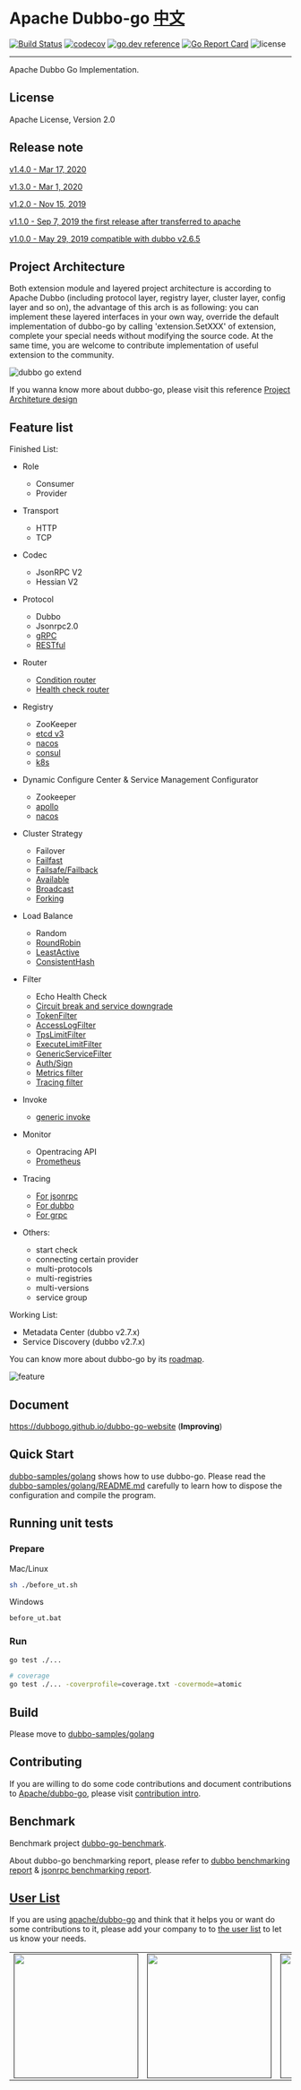 # Apache Dubbo-go [中文](./README_CN.md) #

[![Build Status](https://travis-ci.org/apache/dubbo-go.svg?branch=master)](https://travis-ci.org/apache/dubbo-go)
[![codecov](https://codecov.io/gh/apache/dubbo-go/branch/master/graph/badge.svg)](https://codecov.io/gh/apache/dubbo-go)
[![go.dev reference](https://img.shields.io/badge/go.dev-reference-007d9c?logo=go&logoColor=white&style=flat-square)](https://pkg.go.dev/github.com/apache/dubbo-go?tab=doc)
[![Go Report Card](https://goreportcard.com/badge/github.com/apache/dubbo-go)](https://goreportcard.com/report/github.com/apache/dubbo-go)
![license](https://img.shields.io/badge/license-Apache--2.0-green.svg)

---
Apache Dubbo Go Implementation.


## License

Apache License, Version 2.0

## Release note ##

[v1.4.0 - Mar 17, 2020](https://github.com/apache/dubbo-go/releases/tag/v1.4.0)

[v1.3.0 - Mar 1, 2020](https://github.com/apache/dubbo-go/releases/tag/v1.3.0)

[v1.2.0 - Nov 15, 2019](https://github.com/apache/dubbo-go/releases/tag/v1.2.0)

[v1.1.0 - Sep 7, 2019 the first release after transferred to apache](https://github.com/apache/dubbo-go/releases/tag/v1.1.0)

[v1.0.0 - May 29, 2019 compatible with dubbo v2.6.5](https://github.com/apache/dubbo-go/releases/tag/v1.0.0)

## Project Architecture ##

Both extension module and layered project architecture is according to Apache Dubbo (including protocol layer, registry layer, cluster layer, config layer and so on), the advantage of this arch is as following: you can implement these layered interfaces in your own way, override the default implementation of dubbo-go by calling 'extension.SetXXX' of extension, complete your special needs without modifying the source code. At the same time, you are welcome to contribute implementation of useful extension to the community.

![dubbo go extend](./doc/pic/arch/dubbo-go-ext.png)

If you wanna know more about dubbo-go, please visit this reference [Project Architeture design](https://github.com/apache/dubbo-go/wiki/dubbo-go-V1.0-design)

## Feature list ##

Finished List:

- Role
    * Consumer
    * Provider

- Transport
    * HTTP
    * TCP

- Codec
    * JsonRPC V2
    * Hessian V2

- Protocol
    * Dubbo
    * Jsonrpc2.0
    * [gRPC](https://github.com/apache/dubbo-go/pull/311)
    * [RESTful](https://github.com/apache/dubbo-go/pull/352)
    
- Router
    * [Condition router](https://github.com/apache/dubbo-go/pull/294)
    * [Health check router](https://github.com/apache/dubbo-go/pull/389)

- Registry
    * ZooKeeper
    * [etcd v3](https://github.com/apache/dubbo-go/pull/148)
    * [nacos](https://github.com/apache/dubbo-go/pull/151)
    * [consul](https://github.com/apache/dubbo-go/pull/121)
    * [k8s](https://github.com/apache/dubbo-go/pull/400)

- Dynamic Configure Center & Service Management Configurator
    * Zookeeper
    * [apollo](https://github.com/apache/dubbo-go/pull/250)
    * [nacos](https://github.com/apache/dubbo-go/pull/357)

- Cluster Strategy
    * Failover
    * [Failfast](https://github.com/apache/dubbo-go/pull/140)
    * [Failsafe/Failback](https://github.com/apache/dubbo-go/pull/136)
    * [Available](https://github.com/apache/dubbo-go/pull/155)
    * [Broadcast](https://github.com/apache/dubbo-go/pull/158)
    * [Forking](https://github.com/apache/dubbo-go/pull/161)

- Load Balance
    * Random
    * [RoundRobin](https://github.com/apache/dubbo-go/pull/66)
    * [LeastActive](https://github.com/apache/dubbo-go/pull/65)
    * [ConsistentHash](https://github.com/apache/dubbo-go/pull/261)

- Filter
    * Echo Health Check
    * [Circuit break and service downgrade](https://github.com/apache/dubbo-go/pull/133)
    * [TokenFilter](https://github.com/apache/dubbo-go/pull/202)
    * [AccessLogFilter](https://github.com/apache/dubbo-go/pull/214)
    * [TpsLimitFilter](https://github.com/apache/dubbo-go/pull/237)
    * [ExecuteLimitFilter](https://github.com/apache/dubbo-go/pull/246)
    * [GenericServiceFilter](https://github.com/apache/dubbo-go/pull/291)
    * [Auth/Sign](https://github.com/apache/dubbo-go/pull/323)
    * [Metrics filter](https://github.com/apache/dubbo-go/pull/342)
    * [Tracing filter](https://github.com/apache/dubbo-go/pull/335)

- Invoke
    * [generic invoke](https://github.com/apache/dubbo-go/pull/122)
    
- Monitor
    * Opentracing API
    * [Prometheus](https://github.com/apache/dubbo-go/pull/342)

- Tracing
    * [For jsonrpc](https://github.com/apache/dubbo-go/pull/335)
    * [For dubbo](https://github.com/apache/dubbo-go/pull/344)
    * [For grpc](https://github.com/apache/dubbo-go/pull/397)

- Others:
    * start check
    * connecting certain provider
    * multi-protocols
    * multi-registries
    * multi-versions
    * service group

Working List:

- Metadata Center (dubbo v2.7.x)
- Service Discovery (dubbo v2.7.x)

You can know more about dubbo-go by its [roadmap](https://github.com/apache/dubbo-go/wiki/Roadmap).

![feature](./doc/pic/arch/dubbo-go-arch.png)

## Document

https://dubbogo.github.io/dubbo-go-website (**Improving**)

## Quick Start

[dubbo-samples/golang](https://github.com/dubbogo/dubbo-samples) shows how to use dubbo-go. Please read the [dubbo-samples/golang/README.md](https://github.com/dubbogo/dubbo-samples/blob/master/golang/README.md) carefully to learn how to dispose the configuration and compile the program.

## Running unit tests

### Prepare

Mac/Linux
```bash
sh ./before_ut.sh
```

Windows
```bash
before_ut.bat
```

### Run
```bash
go test ./...

# coverage
go test ./... -coverprofile=coverage.txt -covermode=atomic
```

## Build

Please move to [dubbo-samples/golang](https://github.com/dubbogo/dubbo-samples)

## Contributing

If you are willing to do some code contributions and document contributions to [Apache/dubbo-go](https://github.com/apache/dubbo-go), please visit [contribution intro](https://github.com/apache/dubbo-go/blob/master/contributing.md).

## Benchmark

Benchmark project [dubbo-go-benchmark](https://github.com/dubbogo/dubbo-go-benchmark).

About dubbo-go benchmarking report, please refer to [dubbo benchmarking report](https://github.com/apache/dubbo-go/wiki/Benchmark-test-of-dubbo) & [jsonrpc benchmarking report](https://github.com/apache/dubbo-go/wiki/Benchmark-test-of-jsonrpc).

## [User List](https://github.com/apache/dubbo-go/issues/2)

If you are using [apache/dubbo-go](github.com/apache/dubbo-go) and think that it helps you or want do some contributions to it, please add your company to to [the user list](https://github.com/apache/dubbo-go/issues/2) to let us know your needs.


<div>
<table>
  <tbody>
  <tr></tr>
    <tr>
      <td align="center"  valign="middle">
        <a href="" target="_blank">
          <img width="222px"  src="https://pic.c-ctrip.com/common/c_logo2013.png">
        </a>
      </td>
      <td align="center"  valign="middle">
        <a href="" target="_blank">
          <img width="222px"  src="https://user-images.githubusercontent.com/52339367/84628582-80512200-af1b-11ea-945a-c6b4b9ad31f2.png">
        </a>
      </td>
      <td align="center"  valign="middle">
        <a href="" target="_blank">
          <img width="222px"  src="https://mosn.io/images/community/tuya.png">
        </a>
      </td>
      <td align="center"  valign="middle">
        <a href="https://github.com/mosn" target="_blank">
          <img width="222px"  src="https://raw.githubusercontent.com/mosn/community/master/icons/png/mosn-labeled-horizontal.png">
        </a>
      </td>
    </tr>
    <tr></tr>
  </tbody>
</table>
</div>
